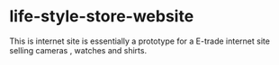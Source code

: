 # life-style-store-website
This is internet site is essentially a prototype for a E-trade internet site selling cameras , watches and shirts.

